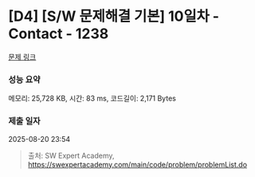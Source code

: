 # [D4] [S/W 문제해결 기본] 10일차 - Contact - 1238 

[문제 링크](https://swexpertacademy.com/main/code/problem/problemDetail.do?contestProbId=AV15B1cKAKwCFAYD) 

### 성능 요약

메모리: 25,728 KB, 시간: 83 ms, 코드길이: 2,171 Bytes

### 제출 일자

2025-08-20 23:54



> 출처: SW Expert Academy, https://swexpertacademy.com/main/code/problem/problemList.do